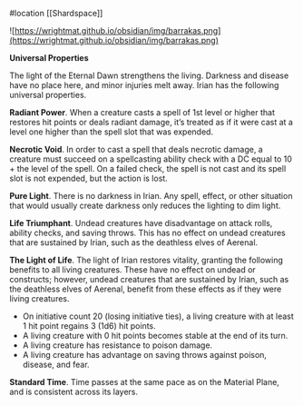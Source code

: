 #location [[Shardspace]]

![https://wrightmat.github.io/obsidian/img/barrakas.png](https://wrightmat.github.io/obsidian/img/barrakas.png)

**Universal Properties**

The light of the Eternal Dawn strengthens the living. Darkness and disease have no place here, and minor injuries melt away. Irian has the following universal properties.

**Radiant Power**. When a creature casts a spell of 1st level or higher that restores hit points or deals radiant damage, it’s treated as if it were cast at a level one higher than the spell slot that was expended.

**Necrotic Void**. In order to cast a spell that deals necrotic damage, a creature must succeed on a spellcasting ability check with a DC equal to 10 + the level of the spell. On a failed check, the spell is not cast and its spell slot is not expended, but the action is lost.

**Pure Light**. There is no darkness in Irian. Any spell, effect, or other situation that would usually create darkness only reduces the lighting to dim light.

**Life Triumphant**. Undead creatures have disadvantage on attack rolls, ability checks, and saving throws. This has no effect on undead creatures that are sustained by Irian, such as the deathless elves of Aerenal.

**The Light of Life**. The light of Irian restores vitality, granting the following benefits to all living creatures. These have no effect on undead or constructs; however, undead creatures that are sustained by Irian, such as the deathless elves of Aerenal, benefit from these effects as if they were living creatures.

- On initiative count 20 (losing initiative ties), a living creature with at least 1 hit point regains 3 (1d6) hit points.
- A living creature with 0 hit points becomes stable at the end of its turn.
- A living creature has resistance to poison damage.
- A living creature has advantage on saving throws against poison, disease, and fear.

**Standard Time**. Time passes at the same pace as on the Material Plane, and is consistent across its layers.